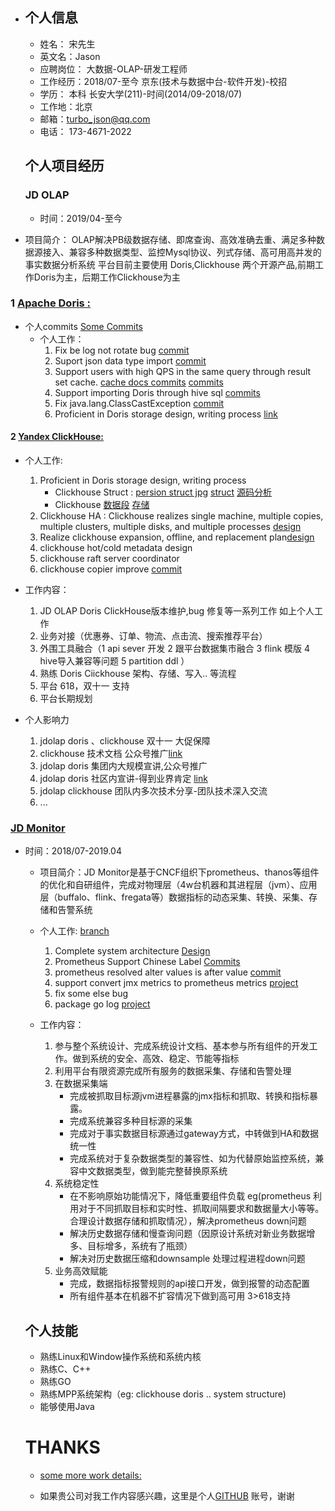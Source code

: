 - ## 个人信息

  - 姓名： 宋先生
  - 英文名：Jason
  - 应聘岗位： 大数据-OLAP-研发工程师
  - 工作经历：2018/07-至今  京东(技术与数据中台-软件开发)-校招
  - 学历： 本科 长安大学(211)-时间(2014/09-2018/07)
  - 工作地：北京
  - 邮箱：turbo_json@qq.com
  - 电话： 173-4671-2022

  

  ## 个人项目经历

  ### JD OLAP 

  - 时间：2019/04-至今 

- 项目简介： OLAP解决PB级数据存储、即席查询、高效准确去重、满足多种数据源接入、兼容多种数据类型、监控Mysql协议、列式存储、高可用高并发的事实数据分析系统 平台目前主要使用 Doris,Clickhouse 两个开源产品,前期工作Doris为主，后期工作Clickhouse为主



### 1 [Apache Doris :](  https://github.com/apache/incubator-doris)

- 个人commits [Some Commits]( https://github.com/songenjie/incubator-doris/commits/songenjie-commit)
  - 个人工作：
    1. Fix be log not rotate bug [commit](https://github.com/songenjie/incubator-doris/commit/95764a54c0711181361cec726cb9b1faacef4f43)
    2. Suport json data type import [commit](https://github.com/songenjie/incubator-doris/commit/26c0e6fb55bd3660c02c0c9fc62e5472d894f69c)
    3. Support users with high QPS in the same query through result set cache. [cache docs commits](https://github.com/apache/incubator-doris/pull/4479)  [commits](https://github.com/apache/incubator-doris/pull/4284/files)
    4. Support importing Doris through hive sql [commits](https://github.com/songenjie/incubator-doris/commit/043d80586963d9a22c3d21517d9c6fcc3c54ed4e)
    5. Fix java.lang.ClassCastException [commit](https://github.com/apache/incubator-doris/pull/2667/files)
    6. Proficient in Doris storage design, writing process [link](https://github.com/songenjie/daily_notes/blob/master/2021/3%E6%9C%88/doris_1%E5%AD%98%E5%82%A8.md)
  





#### 2 [Yandex  ClickHouse: ](https://github.com/ClickHouse/ClickHouse)

  - 个人工作:
    1. Proficient in Doris storage design, writing process 
       - Clickhouse Struct : [persion struct jpg](https://github.com/songenjie/daily_notes/blob/master/source/clickhouse_storage1.jpg)         [struct](https://www.processon.com/view/link/5eec71e4e401fd1fd2a026b2)           [源码分析](https://github.com/songenjie/daily_notes/blob/master/2020/7月/工作/读clickhouse原理解析与应用实践有感.md) 
       - Clickhouse [数据段](https://github.com/songenjie/daily_notes/blob/master/2020/7月/工作/clickhouse_数据标记.md)  [存储](https://github.com/songenjie/daily_notes/blob/master/view/clickhouse-storage.md)
    2. Clickhouse HA : Clickhouse realizes single machine, multiple copies, multiple clusters, multiple disks, and multiple processes [design](https://www.processon.com/view/link/5f0580e17d9c08442052bfd6) 
    3. Realize clickhouse expansion, offline, and replacement plan[design](https://www.processon.com/view/link/5eec8b70e0b34d4dba4879b3)
    4. clickhouse  hot/cold  metadata design 
    5. clickhouse  raft server  coordinator 
    6. clickhouse  copier improve [commit](https://github.com/ClickHouse/ClickHouse/pull/21912)

 





-  工作内容：
   1. JD OLAP Doris ClickHouse版本维护,bug 修复等一系列工作 如上个人工作
   2. 业务对接（优惠券、订单、物流、点击流、搜索推荐平台）
   3. 外围工具融合（1 api sever 开发 2 跟平台数据集市融合 3 flink 模版 4 hive导入兼容等问题 5 partition ddl ）
   4. 熟练 Doris  Ciickhouse 架构、存储、写入.. 等流程
   5. 平台 618，双十一 支持
   6. 平台长期规划



- 个人影响力
  1. jdolap doris 、clickhouse 双十一 大促保障 
  2. clickhouse 技术文档 公众号推广[link](https://mp.weixin.qq.com/s/4iboriiZMo-QQ0FSOoU-Fg)
  3. jdolap doris 集团内大规模宣讲,公众号推广
  4. jdolap doris 社区内宣讲-得到业界肯定 [link](https://mp.weixin.qq.com/s/YgsHXIbdaW3hn1RVnkDRVA)
  5. jdolap clickhouse 团队内多次技术分享-团队技术深入交流
  6. ...



###  [JD Monitor]( https://github.com/prometheus/prometheus)

- 时间：2018/07-2019.04
  
  - 项目简介：JD Monitor是基于CNCF组织下prometheus、thanos等组件的优化和自研组件，完成对物理层（4w台机器和其进程层（jvm）、应用层（buffalo、flink、fregata等）数据指标的动态采集、转换、采集、存储和告警系统 
  
  - 个人工作: [branch](https://github.com/songenjie/prometheus/commits/branch-v2.10.0)
  
    1. Complete system architecture [Design](https://github.com/songenjie/daily_notes/blob/master/source/prometheus_alll_monitor.jpg)
    2. Prometheus Support Chinese Label [Commits](https://github.com/songenjie/prometheus/commit/c98f89f33c024d10ab2bfedeb7464acb9af04b88)
    3. prometheus resolved alter values is after value [commit](https://github.com/songenjie/prometheus/commit/d55c3575f7d81729375f17dff9d628fa0fa39652)
    4. support  convert jmx metrics to prometheus metrics [project]( https://github.com/songenjie/jmx-to-metrics)
    5. fix some else bug 
    6. package  go log [project](https://github.com/songenjie/go)





  - 工作内容：
    1. 参与整个系统设计、完成系统设计文档、基本参与所有组件的开发工作。做到系统的安全、高效、稳定、节能等指标
    2. 利用平台有限资源完成所有服务的数据采集、存储和告警处理
    3. 在数据采集端  
       - 完成被抓取目标源jvm进程暴露的jmx指标和抓取、转换和指标暴露。 
       - 完成系统兼容多种目标源的采集 
       - 完成对于事实数据目标源通过gateway方式，中转做到HA和数据统一性 
       - 完成系统对于复杂数据类型的兼容性、如为代替原始监控系统，兼容中文数据类型，做到能完整替换原系统
    4. 系统稳定性 
       - 在不影响原始功能情况下，降低重要组件负载 eg(prometheus 利用对于不同抓取目标和实时性、抓取间隔要求和数据量大小等等。合理设计数据存储和抓取情况），解决prometheus down问题 
       - 解决历史数据存储和慢查询问题（因原设计系统对新业务数据增多、目标增多，系统有了瓶颈） 
       - 解决对历史数据压缩和downsample 处理过程进程down问题
    5. 业务高效赋能 
       - 完成，数据指标报警规则的api接口开发，做到报警的动态配置 
       - 所有组件基本在机器不扩容情况下做到高可用 3>618支持

  

  ## 个人技能

  - 熟练Linux和Window操作系统和系统内核
  - 熟练C、C++
  - 熟练GO
  - 熟练MPP系统架构（eg: clickhouse doris .. system structure)
  - 能够使用Java

  

  # THANKS

  - [some more work details:]( https://github.com/songenjie/daily_notes/blob/master/resume.md)

  - 如果贵公司对我工作内容感兴趣，这里是个人[GITHUB](https://github.com/songenjie) 账号，谢谢